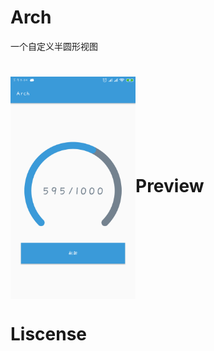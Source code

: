 # Arch
一个自定义半圆形视图
# <img src="https://github.com/lizihanglove/Arch/blob/master/art/preview.png" width="200" hegiht="500" align=center />Preview


# Liscense
